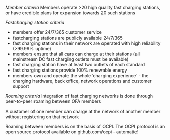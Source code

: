 *Member criteria*
  Members operate >20 high quality fast charging stations, or have credible plans for expansion towards 20 such stations
  
*Fastcharging station criteria*

  * members offer 24/7/365 customer service
  * fastcharging stations are publicly available 24/7/365
  * fast charging stations in their network are operated with high reliability (>99.99% uptime)
  * members ensure that all cars can charge at their stations (all mainstream DC fast charging outlets must be available)
  * fast charging station have at least two outlets of each standard
  * fast charging stations provide 100% renewable energy
  * members own and operate the whole ‘charging experience’ - the charging hardware, back office, network operations and customer support

*Roaming criteria*
Integration of fast charging networks is done through peer-to-peer roaming between OFA members

A customer of one member can charge at the network of another member without registering on that network

Roaming between members is on the basis of OCPI. The OCPI protocol is an open source protocol available on github.com/ocpi - automatic!
